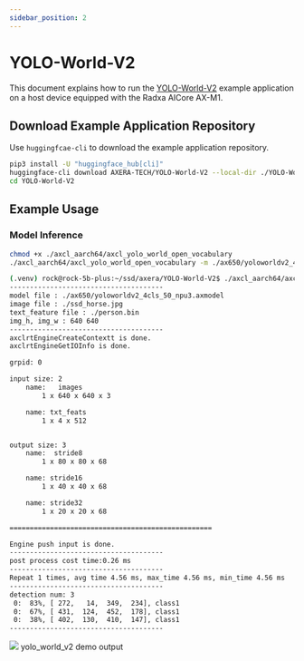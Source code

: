 ```yaml
---
sidebar_position: 2
---
```


# YOLO-World-V2

This document explains how to run the [YOLO-World-V2](https://github.com/AILab-CVC/YOLO-World) example application on a host device equipped with the Radxa AICore AX-M1.

## Download Example Application Repository

Use `huggingfcae-cli` to download the example application repository.

<NewCodeBlock tip="Host" type="Device">

```bash
pip3 install -U "huggingface_hub[cli]"
huggingface-cli download AXERA-TECH/YOLO-World-V2 --local-dir ./YOLO-World-V2
cd YOLO-World-V2
```

</NewCodeBlock>

## Example Usage

### Model Inference

<NewCodeBlock tip="Host" type="Device">

```bash
chmod +x ./axcl_aarch64/axcl_yolo_world_open_vocabulary
./axcl_aarch64/axcl_yolo_world_open_vocabulary -m ./ax650/yoloworldv2_4cls_50_npu3.axmodel -i ./ssd_horse.jpg -t ./person.bin
```

</NewCodeBlock>

```bash
(.venv) rock@rock-5b-plus:~/ssd/axera/YOLO-World-V2$ ./axcl_aarch64/axcl_yolo_world_open_vocabulary -m ./ax650/yoloworldv2_4cls_50_npu3.axmodel -i ./ssd_horse.jpg -t ./person.bin
--------------------------------------
model file : ./ax650/yoloworldv2_4cls_50_npu3.axmodel
image file : ./ssd_horse.jpg
text_feature file : ./person.bin
img_h, img_w : 640 640
--------------------------------------
axclrtEngineCreateContextt is done.
axclrtEngineGetIOInfo is done.

grpid: 0

input size: 2
    name:   images
        1 x 640 x 640 x 3

    name: txt_feats
        1 x 4 x 512


output size: 3
    name:  stride8
        1 x 80 x 80 x 68

    name: stride16
        1 x 40 x 40 x 68

    name: stride32
        1 x 20 x 20 x 68

==================================================

Engine push input is done.
--------------------------------------
post process cost time:0.26 ms
--------------------------------------
Repeat 1 times, avg time 4.56 ms, max_time 4.56 ms, min_time 4.56 ms
--------------------------------------
detection num: 3
 0:  83%, [ 272,   14,  349,  234], class1
 0:  67%, [ 431,  124,  452,  178], class1
 0:  38%, [ 402,  130,  410,  147], class1
--------------------------------------
```

<div style={{textAlign: 'center'}}>
   <img src="/en/img/aicore-ax-m1/yolo_world_out.webp"/>
   yolo_world_v2 demo output
</div>
